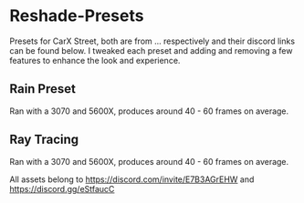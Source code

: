 # Reshade-Presets
Presets for CarX Street, both are from ... respectively and their discord links can be found below. I tweaked each preset and adding and removing a few features to enhance the look and experience.

## Rain Preset
Ran with a 3070 and 5600X, produces around 40 - 60 frames on average.

## Ray Tracing
Ran with a 3070 and 5600X, produces around 40 - 60 frames on average.


All assets belong to https://discord.com/invite/E7B3AGrEHW and https://discord.gg/eStfaucC
